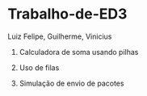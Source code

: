 # Trabalho-de-ED3

Luiz Felipe, Guilherme, Vinicius

1) Calculadora de soma usando pilhas

2) Uso de filas

3) Simulação de envio de pacotes 

